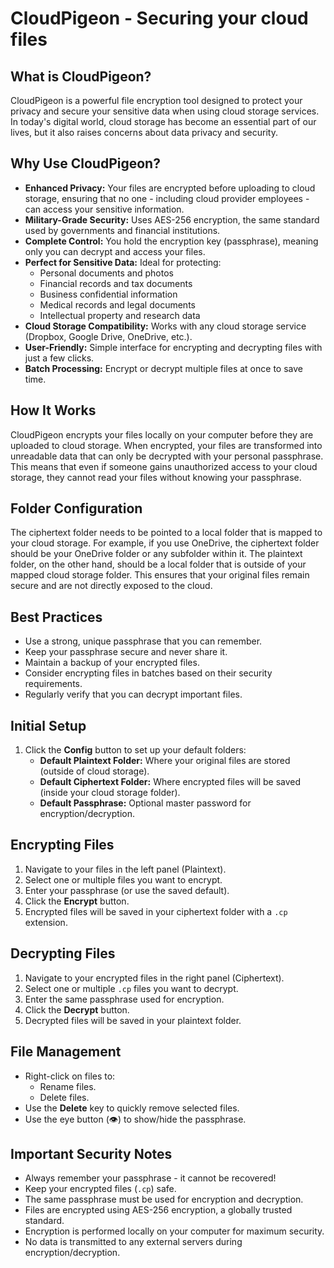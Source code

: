# CloudPigeon - Securing your cloud files

## What is CloudPigeon?
CloudPigeon is a powerful file encryption tool designed to protect your privacy and secure your sensitive data when using cloud storage services. In today's digital world, cloud storage has become an essential part of our lives, but it also raises concerns about data privacy and security.

## Why Use CloudPigeon?
- **Enhanced Privacy:** Your files are encrypted before uploading to cloud storage, ensuring that no one - including cloud provider employees - can access your sensitive information.
- **Military-Grade Security:** Uses AES-256 encryption, the same standard used by governments and financial institutions.
- **Complete Control:** You hold the encryption key (passphrase), meaning only you can decrypt and access your files.
- **Perfect for Sensitive Data:** Ideal for protecting:
  - Personal documents and photos
  - Financial records and tax documents
  - Business confidential information
  - Medical records and legal documents
  - Intellectual property and research data
- **Cloud Storage Compatibility:** Works with any cloud storage service (Dropbox, Google Drive, OneDrive, etc.).
- **User-Friendly:** Simple interface for encrypting and decrypting files with just a few clicks.
- **Batch Processing:** Encrypt or decrypt multiple files at once to save time.

## How It Works
CloudPigeon encrypts your files locally on your computer before they are uploaded to cloud storage. When encrypted, your files are transformed into unreadable data that can only be decrypted with your personal passphrase. This means that even if someone gains unauthorized access to your cloud storage, they cannot read your files without knowing your passphrase.

## Folder Configuration
The ciphertext folder needs to be pointed to a local folder that is mapped to your cloud storage. For example, if you use OneDrive, the ciphertext folder should be your OneDrive folder or any subfolder within it. The plaintext folder, on the other hand, should be a local folder that is outside of your mapped cloud storage folder. This ensures that your original files remain secure and are not directly exposed to the cloud.

## Best Practices
- Use a strong, unique passphrase that you can remember.
- Keep your passphrase secure and never share it.
- Maintain a backup of your encrypted files.
- Consider encrypting files in batches based on their security requirements.
- Regularly verify that you can decrypt important files.

## Initial Setup
1. Click the **Config** button to set up your default folders:
   - **Default Plaintext Folder:** Where your original files are stored (outside of cloud storage).
   - **Default Ciphertext Folder:** Where encrypted files will be saved (inside your cloud storage folder).
   - **Default Passphrase:** Optional master password for encryption/decryption.

## Encrypting Files
1. Navigate to your files in the left panel (Plaintext).
2. Select one or multiple files you want to encrypt.
3. Enter your passphrase (or use the saved default).
4. Click the **Encrypt** button.
5. Encrypted files will be saved in your ciphertext folder with a `.cp` extension.

## Decrypting Files
1. Navigate to your encrypted files in the right panel (Ciphertext).
2. Select one or multiple `.cp` files you want to decrypt.
3. Enter the same passphrase used for encryption.
4. Click the **Decrypt** button.
5. Decrypted files will be saved in your plaintext folder.

## File Management
- Right-click on files to:
  - Rename files.
  - Delete files.
- Use the **Delete** key to quickly remove selected files.
- Use the eye button (👁️) to show/hide the passphrase.

## Important Security Notes
- Always remember your passphrase - it cannot be recovered!
- Keep your encrypted files (`.cp`) safe.
- The same passphrase must be used for encryption and decryption.
- Files are encrypted using AES-256 encryption, a globally trusted standard.
- Encryption is performed locally on your computer for maximum security.
- No data is transmitted to any external servers during encryption/decryption.